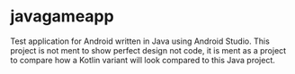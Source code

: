 # javagameapp

Test application for Android written in Java using Android Studio.
This project is not ment to show perfect design not code, it is ment as a project to compare how a Kotlin variant will look compared to this Java project.

